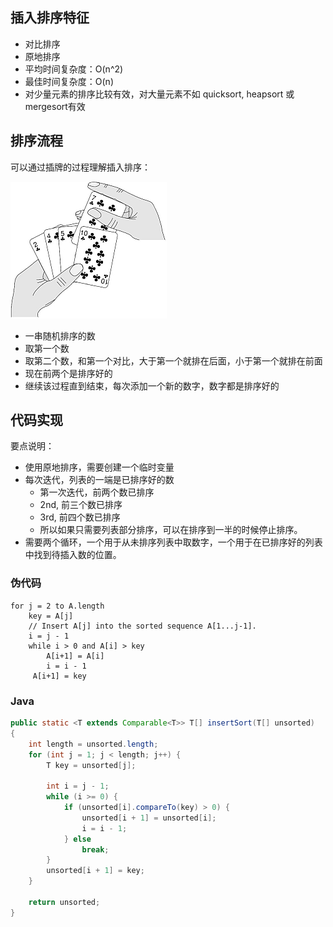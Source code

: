 ## 插入排序特征
- 对比排序
- 原地排序
- 平均时间复杂度：O(n^2)
- 最佳时间复杂度：O(n)
- 对少量元素的排序比较有效，对大量元素不如 quicksort, heapsort 或 mergesort有效

## 排序流程
可以通过插牌的过程理解插入排序：

![](https://github.com/jiaweiM/algorithm/blob/master/images/sort_insertion_1.jpg?raw=true)

- 一串随机排序的数
- 取第一个数
- 取第二个数，和第一个对比，大于第一个就排在后面，小于第一个就排在前面
- 现在前两个是排序好的
- 继续该过程直到结束，每次添加一个新的数字，数字都是排序好的

## 代码实现
要点说明：
- 使用原地排序，需要创建一个临时变量
- 每次迭代，列表的一端是已排序好的数
    - 第一次迭代，前两个数已排序
    - 2nd, 前三个数已排序
    - 3rd, 前四个数已排序
    - 所以如果只需要列表部分排序，可以在排序到一半的时候停止排序。
- 需要两个循环，一个用于从未排序列表中取数字，一个用于在已排序好的列表中找到待插入数的位置。

### 伪代码
```pseudocode
for j = 2 to A.length
    key = A[j]
    // Insert A[j] into the sorted sequence A[1...j-1].
    i = j - 1
    while i > 0 and A[i] > key
        A[i+1] = A[i]
        i = i - 1
     A[i+1] = key
```

### Java
```java
public static <T extends Comparable<T>> T[] insertSort(T[] unsorted)
{
    int length = unsorted.length;
    for (int j = 1; j < length; j++) {
        T key = unsorted[j];

        int i = j - 1;
        while (i >= 0) {
            if (unsorted[i].compareTo(key) > 0) {
                unsorted[i + 1] = unsorted[i];
                i = i - 1;
            } else
                break;
        }
        unsorted[i + 1] = key;
    }

    return unsorted;
}
```
